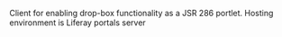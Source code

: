 
<td id="wikicontent" class="psdescription">
  <p>
    Client for enabling drop-box functionality as a JSR 286 portlet. Hosting environment is Liferay portals server 
  </p>
</td>
